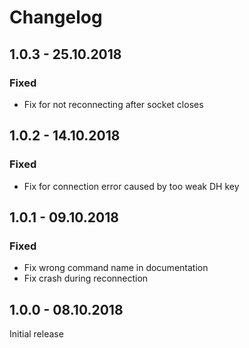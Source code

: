 # Changelog

## 1.0.3 - 25.10.2018
### Fixed
- Fix for not reconnecting after socket closes

## 1.0.2 - 14.10.2018
### Fixed
- Fix for connection error caused by too weak DH key

## 1.0.1 - 09.10.2018
### Fixed
- Fix wrong command name in documentation
- Fix crash during reconnection

## 1.0.0 - 08.10.2018
Initial release
